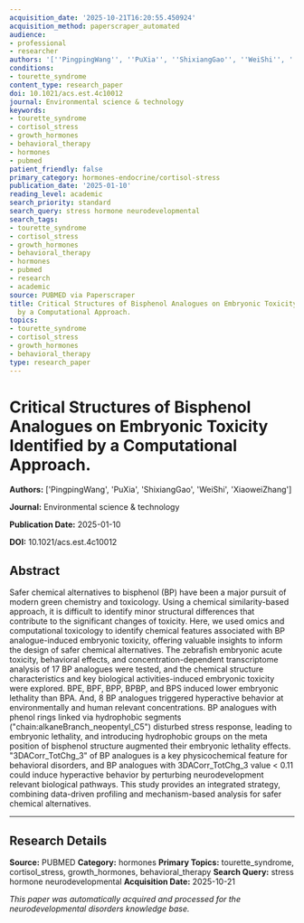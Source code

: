 ```yaml
---
acquisition_date: '2025-10-21T16:20:55.450924'
acquisition_method: paperscraper_automated
audience:
- professional
- researcher
authors: '[''PingpingWang'', ''PuXia'', ''ShixiangGao'', ''WeiShi'', ''XiaoweiZhang'']'
conditions:
- tourette_syndrome
content_type: research_paper
doi: 10.1021/acs.est.4c10012
journal: Environmental science & technology
keywords:
- tourette_syndrome
- cortisol_stress
- growth_hormones
- behavioral_therapy
- hormones
- pubmed
patient_friendly: false
primary_category: hormones-endocrine/cortisol-stress
publication_date: '2025-01-10'
reading_level: academic
search_priority: standard
search_query: stress hormone neurodevelopmental
search_tags:
- tourette_syndrome
- cortisol_stress
- growth_hormones
- behavioral_therapy
- hormones
- pubmed
- research
- academic
source: PUBMED via Paperscraper
title: Critical Structures of Bisphenol Analogues on Embryonic Toxicity Identified
  by a Computational Approach.
topics:
- tourette_syndrome
- cortisol_stress
- growth_hormones
- behavioral_therapy
type: research_paper
---
```


# Critical Structures of Bisphenol Analogues on Embryonic Toxicity Identified by a Computational Approach.

**Authors:** ['PingpingWang', 'PuXia', 'ShixiangGao', 'WeiShi', 'XiaoweiZhang']

**Journal:** Environmental science & technology

**Publication Date:** 2025-01-10

**DOI:** 10.1021/acs.est.4c10012

## Abstract

Safer chemical alternatives to bisphenol (BP) have been a major pursuit of modern green chemistry and toxicology. Using a chemical similarity-based approach, it is difficult to identify minor structural differences that contribute to the significant changes of toxicity. Here, we used omics and computational toxicology to identify chemical features associated with BP analogue-induced embryonic toxicity, offering valuable insights to inform the design of safer chemical alternatives. The zebrafish embryonic acute toxicity, behavioral effects, and concentration-dependent transcriptome analysis of 17 BP analogues were tested, and the chemical structure characteristics and key biological activities-induced embryonic toxicity were explored. BPE, BPF, BPP, BPBP, and BPS induced lower embryonic lethality than BPA. And, 8 BP analogues triggered hyperactive behavior at environmentally and human relevant concentrations. BP analogues with phenol rings linked via hydrophobic segments ("chain:alkaneBranch_neopentyl_C5") disturbed stress response, leading to embryonic lethality, and introducing hydrophobic groups on the meta position of bisphenol structure augmented their embryonic lethality effects. "3DACorr_TotChg_3" of BP analogues is a key physicochemical feature for behavioral disorders, and BP analogues with 3DACorr_TotChg_3 value < 0.11 could induce hyperactive behavior by perturbing neurodevelopment relevant biological pathways. This study provides an integrated strategy, combining data-driven profiling and mechanism-based analysis for safer chemical alternatives.

---

## Research Details

**Source:** PUBMED
**Category:** hormones
**Primary Topics:** tourette_syndrome, cortisol_stress, growth_hormones, behavioral_therapy
**Search Query:** stress hormone neurodevelopmental
**Acquisition Date:** 2025-10-21

*This paper was automatically acquired and processed for the neurodevelopmental disorders knowledge base.*
